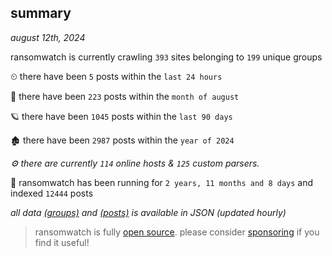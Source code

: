 
## summary
_august 12th, 2024_

ransomwatch is currently crawling `393` sites belonging to `199` unique groups

⏲ there have been `5` posts within the `last 24 hours`

🦈 there have been `223` posts within the `month of august`

🪐 there have been `1045` posts within the `last 90 days`

🏚 there have been `2987` posts within the `year of 2024`

_⚙️ there are currently `114` online hosts & `125` custom parsers._

🦕 ransomwatch has been running for `2 years, 11 months and 8 days` and indexed `12444` posts

_all data  [(groups)](http://ransomwhat.telemetry.ltd/groups) and [(posts)](http://ransomwhat.telemetry.ltd/posts) is available in JSON (updated hourly)_

> ransomwatch is fully [open source](https://github.com/joshhighet/ransomwatch#ransomwatch--). please consider [sponsoring](https://github.com/sponsors/joshhighet) if you find it useful!
